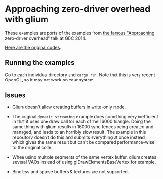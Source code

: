 # Approaching zero-driver overhead with glium

These examples are ports of the examples from [the famous "Approaching zero-driver overhead" talk](http://gdcvault.com/play/1020791/) at GDC 2014.

[Here are the original codes](https://github.com/nvMcJohn/apitest).

## Running the examples

Go to each individual directory and `cargo run`. Note that this is very recent OpenGL, so it may not work on your system.

## Issues

 - Glium doesn't allow creating buffers in write-only mode.
 - The original `dynamic_streaming` example does something very inefficient in that it uses one draw call for each of the 16000 triangle. Doing the same thing with glium results in 16000 sync fences being created and managed, and leads to an horribly slow result. The example in this repository doesn't do this and submits everything at once instead, which gives the same result but can't be compared performance-wise to the original code.
 - When using multiple segments of the same vertex buffer, glium creates several VAOs instead of using glDrawElementsBaseVertex for example.

 - Bindless and sparse buffers & textures are not supported.
